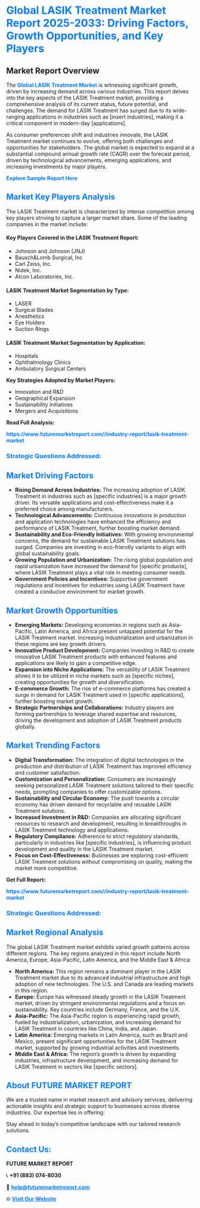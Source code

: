 <h1 style="color: #007BFF;">Global LASIK Treatment Market Report 2025-2033: Driving Factors, Growth Opportunities, and Key Players</h1>

<section id="overview">
<h2>Market Report Overview</h2>
<p>The <a href="https://www.futuremarketreport.com//industry-report/lasik-treatment-market" style="color: #007BFF; text-decoration: none;"><strong>Global LASIK Treatment Market</strong></a> is witnessing significant growth, driven by increasing demand across various industries. This report delves into the key aspects of the LASIK Treatment market, providing a comprehensive analysis of its current status, future potential, and challenges. The demand for LASIK Treatment has surged due to its wide-ranging applications in industries such as [insert industries], making it a critical component in modern-day [applications].</p>
<p>As consumer preferences shift and industries innovate, the LASIK Treatment market continues to evolve, offering both challenges and opportunities for stakeholders. The global market is expected to expand at a substantial compound annual growth rate (CAGR) over the forecast period, driven by technological advancements, emerging applications, and increasing investments by major players.</p>
</section>

<section id="overview">
<p><a href="https://www.futuremarketreport.com//request-sample/reportId=47509" style="color: #007BFF; text-decoration: none;"><strong>Explore Sample Report Here</strong></a></p>
</section>

<section id="key-players">
<h2 style="color: #007BFF;">Market Key Players Analysis</h2>
<p>The LASIK Treatment market is characterized by intense competition among key players striving to capture a larger market share. Some of the leading companies in the market include:</p>
<h4>Key Players Covered in the LASIK Treatment Report:</h4>
<ul><li>Johnson and Johnson (JNJ)</li><li>Bausch&amp;Lomb Surgical, Inc</li><li>Carl Zeiss, Inc.</li><li>Nidek, Inc.</li><li>Alcon Laboratories, Inc.</li></ul>
<h4>LASIK Treatment Market Segmentation by Type:</h4>
<ul><li>LASER</li><li>Surgical Blades</li><li>Anesthetics</li><li>Eye Holders</li><li>Suction Rings</li></ul>

<h4>LASIK Treatment Market Segmentation by Application:</h4>
<ul><li>Hospitals</li><li>Ophthalmology Clinics</li><li>Ambulatory Surgical Centers</li></ul>
<p><strong>Key Strategies Adopted by Market Players:</strong></p>
<ul>
<li>Innovation and R&D</li>
<li>Geographical Expansion</li>
<li>Sustainability Initiatives</li>
<li>Mergers and Acquisitions</li>
</ul>
</section>

<section>
<p><strong>Read Full Analysis: </strong></p><a href="https://www.futuremarketreport.com//industry-report/lasik-treatment-market" style="color: #007BFF; text-decoration: none;"><strong>https://www.futuremarketreport.com//industry-report/lasik-treatment-market</strong></a>
<h3 style="color: #007BFF;">Strategic Questions Addressed:</h3>
</section>

<section id="driving-factors">
<h2 style="color: #007BFF;">Market Driving Factors</h2>
<ul>
<li><strong>Rising Demand Across Industries:</strong> The increasing adoption of LASIK Treatment in industries such as [specific industries] is a major growth driver. Its versatile applications and cost-effectiveness make it a preferred choice among manufacturers.</li>
<li><strong>Technological Advancements:</strong> Continuous innovations in production and application technologies have enhanced the efficiency and performance of LASIK Treatment, further boosting market demand.</li>
<li><strong>Sustainability and Eco-Friendly Initiatives:</strong> With growing environmental concerns, the demand for sustainable LASIK Treatment solutions has surged. Companies are investing in eco-friendly variants to align with global sustainability goals.</li>
<li><strong>Growing Population and Urbanization:</strong> The rising global population and rapid urbanization have increased the demand for [specific products], where LASIK Treatment plays a vital role in meeting consumer needs.</li>
<li><strong>Government Policies and Incentives:</strong> Supportive government regulations and incentives for industries using LASIK Treatment have created a conducive environment for market growth.</li>
</ul>
</section>

<section id="growth-opportunities">
<h2 style="color: #007BFF;">Market Growth Opportunities</h2>
<ul>
<li><strong>Emerging Markets:</strong> Developing economies in regions such as Asia-Pacific, Latin America, and Africa present untapped potential for the LASIK Treatment market. Increasing industrialization and urbanization in these regions are key growth drivers.</li>
<li><strong>Innovative Product Development:</strong> Companies investing in R&D to create innovative LASIK Treatment products with enhanced features and applications are likely to gain a competitive edge.</li>
<li><strong>Expansion into Niche Applications:</strong> The versatility of LASIK Treatment allows it to be utilized in niche markets such as [specific niches], creating opportunities for growth and diversification.</li>
<li><strong>E-commerce Growth:</strong> The rise of e-commerce platforms has created a surge in demand for LASIK Treatment used in [specific applications], further boosting market growth.</li>
<li><strong>Strategic Partnerships and Collaborations:</strong> Industry players are forming partnerships to leverage shared expertise and resources, driving the development and adoption of LASIK Treatment products globally.</li>
</ul>
</section>

<section id="trending-factors">
<h2 style="color: #007BFF;">Market Trending Factors</h2>
<ul>
<li><strong>Digital Transformation:</strong> The integration of digital technologies in the production and distribution of LASIK Treatment has improved efficiency and customer satisfaction.</li>
<li><strong>Customization and Personalization:</strong> Consumers are increasingly seeking personalized LASIK Treatment solutions tailored to their specific needs, prompting companies to offer customizable options.</li>
<li><strong>Sustainability and Circular Economy:</strong> The push towards a circular economy has driven demand for recyclable and reusable LASIK Treatment solutions.</li>
<li><strong>Increased Investment in R&D:</strong> Companies are allocating significant resources to research and development, resulting in breakthroughs in LASIK Treatment technology and applications.</li>
<li><strong>Regulatory Compliance:</strong> Adherence to strict regulatory standards, particularly in industries like [specific industries], is influencing product development and quality in the LASIK Treatment market.</li>
<li><strong>Focus on Cost-Effectiveness:</strong> Businesses are exploring cost-efficient LASIK Treatment solutions without compromising on quality, making the market more competitive.</li>
</ul>
</section>

<section>
<p><strong>Get Full Report: </strong></p><a href="https://www.futuremarketreport.com//industry-report/lasik-treatment-market" style="color: #007BFF; text-decoration: none;"><strong>https://www.futuremarketreport.com//industry-report/lasik-treatment-market</strong></a>
<h3 style="color: #007BFF;">Strategic Questions Addressed:</h3>
</section>


<section id="regional-analysis">
<h2 style="color: #007BFF;">Market Regional Analysis</h2>
<p>The global LASIK Treatment market exhibits varied growth patterns across different regions. The key regions analyzed in this report include North America, Europe, Asia-Pacific, Latin America, and the Middle East & Africa:</p>
<ul>
<li><strong>North America:</strong> This region remains a dominant player in the LASIK Treatment market due to its advanced industrial infrastructure and high adoption of new technologies. The U.S. and Canada are leading markets in this region.</li>
<li><strong>Europe:</strong> Europe has witnessed steady growth in the LASIK Treatment market, driven by stringent environmental regulations and a focus on sustainability. Key countries include Germany, France, and the U.K.</li>
<li><strong>Asia-Pacific:</strong> The Asia-Pacific region is experiencing rapid growth, fueled by industrialization, urbanization, and increasing demand for LASIK Treatment in countries like China, India, and Japan.</li>
<li><strong>Latin America:</strong> Emerging markets in Latin America, such as Brazil and Mexico, present significant opportunities for the LASIK Treatment market, supported by growing industrial activities and investments.</li>
<li><strong>Middle East & Africa:</strong> The region’s growth is driven by expanding industries, infrastructure development, and increasing demand for LASIK Treatment in sectors like [specific sectors].</li>
</ul>
</section>

<footer>
<h2 style="color: #007BFF;">About FUTURE MARKET REPORT</h2>
<p>We are a trusted name in market research and advisory services, delivering actionable insights and strategic support to businesses across diverse industries. Our expertise lies in offering:</p>

<p>Stay ahead in today’s competitive landscape with our tailored research solutions.</p>

<h2 style="color: #007BFF;">Contact Us:</h2>
<p><strong>FUTURE MARKET REPORT</strong></p>
<p>📞 <strong>+91 (883) 074-8030</strong></p>
<p>📧 <strong><a href="mailto:help@futuremarketreport.com" style="color: #007BFF;">help@futuremarketreport.com</a></strong></p>
<p>🌐 <strong><a href="https://www.futuremarketreport.com/" style="color: #007BFF;">Visit Our Website</a></strong></p>
</footer>